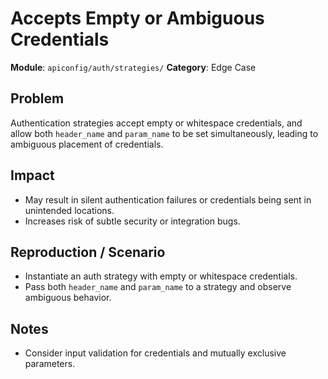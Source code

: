 # Accepts Empty or Ambiguous Credentials

**Module**: `apiconfig/auth/strategies/`
**Category**: Edge Case

## Problem
Authentication strategies accept empty or whitespace credentials, and allow both `header_name` and `param_name` to be set simultaneously, leading to ambiguous placement of credentials.

## Impact
- May result in silent authentication failures or credentials being sent in unintended locations.
- Increases risk of subtle security or integration bugs.

## Reproduction / Scenario
- Instantiate an auth strategy with empty or whitespace credentials.
- Pass both `header_name` and `param_name` to a strategy and observe ambiguous behavior.

## Notes
- Consider input validation for credentials and mutually exclusive parameters.